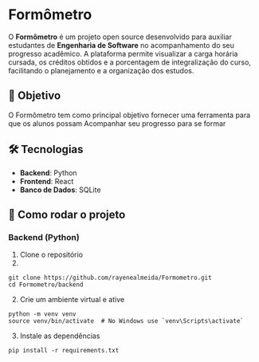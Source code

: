 # Formômetro

O **Formômetro** é um projeto open source desenvolvido para auxiliar estudantes de **Engenharia de Software** no acompanhamento do seu progresso acadêmico. A plataforma permite visualizar a carga horária cursada, os créditos obtidos e a porcentagem de integralização do curso, facilitando o planejamento e a organização dos estudos.

## 🎯 Objetivo

O Formômetro tem como principal objetivo fornecer uma ferramenta para que os alunos possam Acompanhar seu progresso para se formar

## 🛠️ Tecnologias

- **Backend**: Python
- **Frontend**: React 
- **Banco de Dados**: SQLite


## 🚀 Como rodar o projeto

### Backend (Python)

1. Clone o repositório
2. 
```
git clone https://github.com/rayenealmeida/Formometro.git
cd Formometro/backend
```
2. Crie um ambiente virtual e ative

```
python -m venv venv
source venv/bin/activate  # No Windows use `venv\Scripts\activate`
```

3. Instale as dependências
```
pip install -r requirements.txt
```


